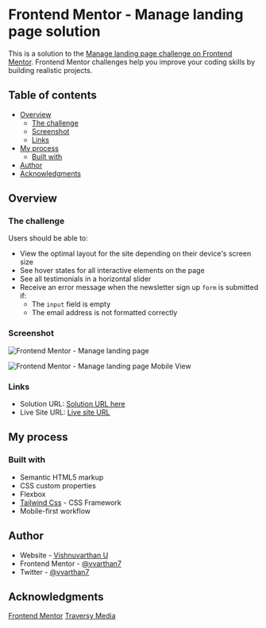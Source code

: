 # Frontend Mentor - Manage landing page solution

This is a solution to the [Manage landing page challenge on Frontend Mentor](https://www.frontendmentor.io/challenges/manage-landing-page-SLXqC6P5). Frontend Mentor challenges help you improve your coding skills by building realistic projects. 

## Table of contents

- [Overview](#overview)
  - [The challenge](#the-challenge)
  - [Screenshot](#screenshot)
  - [Links](#links)
- [My process](#my-process)
  - [Built with](#built-with)
- [Author](#author)
- [Acknowledgments](#acknowledgments)

## Overview

### The challenge

Users should be able to:

- View the optimal layout for the site depending on their device's screen size
- See hover states for all interactive elements on the page
- See all testimonials in a horizontal slider
- Receive an error message when the newsletter sign up `form` is submitted if:
  - The `input` field is empty
  - The email address is not formatted correctly

### Screenshot
![Frontend Mentor - Manage landing page](https://user-images.githubusercontent.com/3669703/178099491-cbaab6f6-7089-4a6d-97ab-09cc81c06e88.png)

![Frontend Mentor - Manage landing page Mobile View](https://user-images.githubusercontent.com/3669703/178099487-fb9aac52-575c-4d8b-9f81-06ac9d8f9d1f.png)


### Links

- Solution URL: [Solution URL here](https://www.frontendmentor.io/solutions/manage-landing-page-solution-tailwind-Hy0NZu0FbV)
- Live Site URL: [Live site URL](https://tailwind-manage-landing-page-jet.vercel.app/)

## My process

### Built with

- Semantic HTML5 markup
- CSS custom properties
- Flexbox
- [Tailwind Css](https://tailwindcss.com/) - CSS Framework
- Mobile-first workflow

## Author

- Website - [Vishnuvarthan U](https://vvarthan7.in/)
- Frontend Mentor - [@vvarthan7](https://www.frontendmentor.io/profile/vvarthan7)
- Twitter - [@vvarthan7](https://www.twitter.com/vvarthan7)


## Acknowledgments

[Frontend Mentor](https://www.frontendmentor.io/)
[Traversy Media](https://www.youtube.com/c/TraversyMedia)
